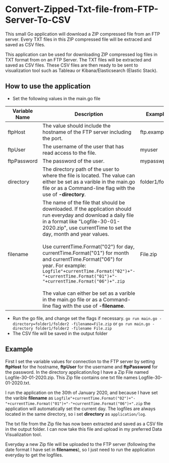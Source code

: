 # Convert-Zipped-Txt-file-from-FTP-Server-To-CSV
This small Go application will download a ZIP compressed file from an FTP server. Every TXT files in this ZIP compressed file will be extraced and saved as CSV files.

This application can be used for downloading ZIP compressed log files in TXT format from on an FTP Server. The TXT files will be extracted and saved as CSV files. These CSV files are then ready to be sent to visualization tool such as Tableau or Kibana/Elasticsearch (Elastic Stack). 


## How to use the application
* Set the following values in the main.go file

| Variable Name  | Description | Example value | 
| ------------- | ------------- | ------------- |
| ftpHost  | The value should include the hostname of the FTP server including the port.  | ftp.example.com:21  |
| ftpUser  | The username of the user that has read access to the file.  | myuser |
| ftpPassword  | The password of the user.  | mypasswprd  |
| directory  | The directory path of the user to where the file is located. The value can either be set as a varible in the main.go file or as a Command-line flag with the use of **-directory**.  | folder1/folder2  |
| filename  | The name of the file that should be downloaded. If the application should run everyday and download a daily file in a format like "Logfile-30-01-2020.zip", use currentTime to set the day, month and year values.<br><br>Use currentTime.Format("02") for day, currentTime.Format("01") for month and currentTime.Format("06") for year. For example:<br> `Logfile"+currentTime.Format("02")+"-"+currentTime.Format("01")+"-"+currentTime.Format("06")+".zip`<br><br>The value can either be set as a varible in the main.go file or as a Command-line flag with the use of **-filename**.  | File.zip  |

* Run the go file, and change set the flags if necessary.
`go run main.go -directory=folder1/folder2 -filename=File.zip` or `go run main.go -directory folder1/folder2 -filename File.zip`
* The CSV file will be saved in the output folder


## Example
First I set the variable values for connection to the FTP server by setting **ftpHost** for the hostname, **ftpUser** for the username and **ftpPassword** for the password.
In the directory application/log I have a Zip File named Logfile-30-01-2020.zip. This Zip file contains one txt file names Logfile-30-01-2020.txt.

I run the application on the 30th of January 2020, and because I have set the varible **filename** as `Logfile"+currentTime.Format("02")+"-"+currentTime.Format("01")+"-"+currentTime.Format("06")+".zip` the application will automatically set the current day. The logfiles are always located in the same directory, so i set **directory** as `application/log`.

The txt file from the Zip file has now been extracted and saved as a CSV file in the output folder. I can now take this file and upload in my preferred Data Visualization tool.

Everyday a new Zip file will be uploaded to the FTP server (following the date format I have set in **filenames**), so I just need to run the application everyday to get the logfiles.
